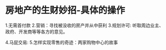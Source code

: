 # 房地产的生财妙招-具体的操作
1.无需首付款
2.营销：寻找被没收的房产并从中获利
3.规划许可: 听取周边业主、政府、开发商等等各方的意见。

4.马屁交易: 
5.怎样实现零售的奇迹：两家购物中心的故事